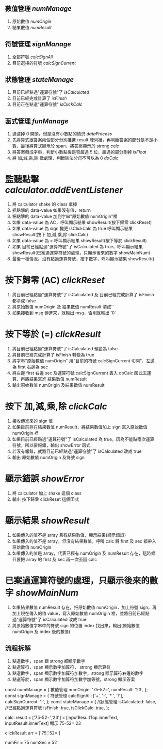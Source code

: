 
## 數值管理 _numManage_
1. 原始數值 _numOrigin_
2. 結果數值 _numResult_

## 符號管理 _signManage_
1. 全部符號 _calcSignAll_
2. 目前選擇的符號 _calcSignCurrent_

## 狀態管理 _stateManage_
1. 目前已經點過"運算符號"了 _isCalculated_
2. 目前已經完成計算了 _isFinish_
3. 目前正在點選"運算符號" _isClickCalc_

## 函式管理 _funManage_
1. 過濾掉 0 開頭，但是沒有小數點的情況 _dataProcess_
2. 先將算式跟答案兩個部分分別推進 result 陣列裡，再判斷答案的部分是不是小數，最後將算式顯示於 span，將答案顯示於 strong _calc_
3. 將答案轉成字串，判斷小數點後是否超過 5 位，超過的部分刪掉 _isFloat_
4. 將 加,減,乘,除 做處理，判斷除法分母不可以為 0 _doCalc_

# 監聽點擊 _calculator.addEventListener_
1. 將 calculator shake 的 class 拿掉
2. 抓點擊的 data-value 如果沒有值，return
3. 把點擊的 data-value 加到字串"原始數值 numOrigin"裡 
4. 如果 data-value 為 AC，呼叫顯示結果 showResult(按下歸零 clickReset)
5. 如果 data-value 為 sign 變更 isClickCalc 為 true 呼叫顯示結果 showResult(按下 加,減,乘,除  clickCalc)
6. 如果 data-value 為 = 呼叫顯示結果 showResult(按下等於 clickResult)
7. 如果 目前已經點過"運算符號"了 isCalculated 為 true，呼叫顯示結果 showResult(已案過運算符號的處理，只顯示後來的數字 showMainNum)
8. 最後一種情況，沒有點過運算符號，按下數字，呼叫顯示結果 showResult()

# 按下歸零 (AC) _clickReset_
1. 將目前已經點過"運算符號"了 isCalculated 及 目前已經完成計算了 isFinish 都清成 false
2. 將原始數值 numOrigin 及 結果數值 numResult 清成''
3. 如果接收到 msg 傳進來，就輸出 msg，否則就輸出 '0'


# 按下等於 (=) _clickResult_
1. 將目前已經點過"運算符號"了 isCalculated 預設為 false
2. 將目前已經完成計算了 isFinish 轉變為 true
3. 將字串"原始數值 numOrigin" 用"目前的符號 calcSignCurrent 切開"，左邊為 first 右邊為 sec
4. 將左邊 first 右邊 sec 及運算符號 calcSignCurrent 丟入 doCalc 函式去運算，再將結果寫進 結果數值 numResult
5. 輸出原始數值 numOrigin 及結果數值 numResult

# 按下 加,減,乘,除  _clickCalc_
1. 接收傳進來的 sign 值
2. 如果目前存在結果數值 numResult，將結果數值加上 sign 寫入原始數值 numOrigin 裡
3. 如果目前已經點過"運算符號"了 isCalculated 為 true，因為不能點兩次運算符號，所以要報錯，輸出 showError 函式
4. 若沒有報錯，就將目前已經點過"運算符號"了 isCalculated 改成 true
5. 輸出 原始數值 numOrigin 及符號 sign


# 顯示錯誤 _showError_
1. 將 calculator 加上 shake 這個 class
2. 輸出 按下歸零 clickReset 這個函式

# 顯示結果 _showResult_
1. 如果傳入的值不是 array 且有結果數值，顯示結果(顯示錯誤)
2. 如果傳入的值不是 array，但沒有結果數值，呼叫 calc 將 first 及 sec 都帶入原始數值 numOrigin 
3. 如果傳入的值是 array，代表已經有 numOrigin 及 numResult 存在，這時候只要把 array 的 first 及 sec 再一次丟回 calc 

# 已案過運算符號的處理，只顯示後來的數字 _showMainNum_
1. 如果結果數值 numResult 存在，把原始數值 numOrigin，加上符號 sign，再加上現在傳入的值 value，寫入原始數值 numOrigin 裡，並將目前已經點過"運算符號"了 isCalculated 改成 true
2. 將原始數值字串中的符號 sign 的位置 index 找出來，輸出(原始數值 numOrigin 及 index 後的數值)

## 流程拆解
1. 點選數字，span 跟 strong 都顯示數字
2. 點選算符，span 顯示數字加算符， strong 顯示算符
3. 點選數字，span 顯示數字加算符加數字，strong 顯示算符右邊的數字
4. 點選等於，span 顯示數字加算符加數字加等號，strong 顯示答案

const numManage = {  數值管理
	numOrigin: '75-52=',
	numResult: '23',
};
const signManage = {  符號管理
	calcSignAll: ['+', '-', '* ', '/'],
	calcSignCurrent: '-',
};
const stateManage = {  //狀態管理
	isCalculated: false,  //已經點過運算符號
	isFinish: true,
	isClickCalc: true,
};

calc:  result = ['75-52=','23'] = [inputResultTop.innerText, inputResult.innerText]
顯示 75-52=  23

clickResult  arr = ['75','52=']

numFir = 75
numSec = 52




